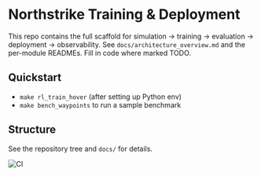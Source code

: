 # Northstrike Training & Deployment

This repo contains the full scaffold for simulation → training → evaluation → deployment → observability.
See `docs/architecture_overview.md` and the per-module READMEs. Fill in code where marked TODO.

## Quickstart
- `make rl_train_hover` (after setting up Python env)
- `make bench_waypoints` to run a sample benchmark

## Structure
See the repository tree and `docs/` for details.

![CI](https://github.com/BradleyConlin/northstrike-training/actions/workflows/ci.yml/badge.svg)
